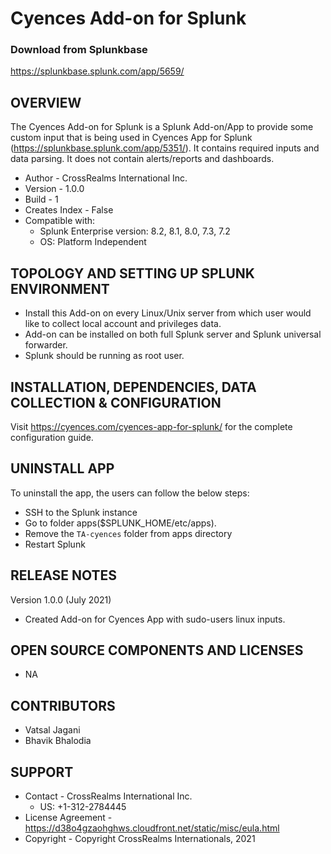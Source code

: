 # Cyences Add-on for Splunk

### Download from Splunkbase
https://splunkbase.splunk.com/app/5659/


OVERVIEW
--------
The Cyences Add-on for Splunk is a Splunk Add-on/App to provide some custom input that is being used in Cyences App for Splunk (https://splunkbase.splunk.com/app/5351/). It contains required inputs and data parsing. It does not contain alerts/reports and dashboards.


* Author - CrossRealms International Inc.
* Version - 1.0.0
* Build - 1
* Creates Index - False
* Compatible with:
   * Splunk Enterprise version: 8.2, 8.1, 8.0, 7.3, 7.2
   * OS: Platform Independent



TOPOLOGY AND SETTING UP SPLUNK ENVIRONMENT
------------------------------------------
* Install this Add-on on every Linux/Unix server from which user would like to collect local account and privileges data.
* Add-on can be installed on both full Splunk server and Splunk universal forwarder.
* Splunk should be running as root user.


INSTALLATION, DEPENDENCIES, DATA COLLECTION & CONFIGURATION
------------------------------------------------------------
Visit https://cyences.com/cyences-app-for-splunk/ for the complete configuration guide.


UNINSTALL APP
-------------
To uninstall the app, the users can follow the below steps:
* SSH to the Splunk instance
* Go to folder apps($SPLUNK_HOME/etc/apps).
* Remove the `TA-cyences` folder from apps directory
* Restart Splunk


RELEASE NOTES
-------------
Version 1.0.0 (July 2021)
* Created Add-on for Cyences App with sudo-users linux inputs.


OPEN SOURCE COMPONENTS AND LICENSES
------------------------------
* NA


CONTRIBUTORS
------------
* Vatsal Jagani
* Bhavik Bhalodia


SUPPORT
-------
* Contact - CrossRealms International Inc.
  * US: +1-312-2784445
* License Agreement - https://d38o4gzaohghws.cloudfront.net/static/misc/eula.html
* Copyright - Copyright CrossRealms Internationals, 2021
